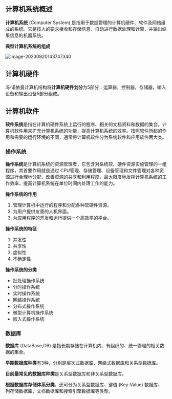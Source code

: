 

## 计算机系统概述

**计算机系统** (Computer System) 是指用于数据管理的计算机硬件、软件及网络组成的系统。它是按人的要求接收和存储信息，自动进行数据处理和计算，并输出结果信息的机器系统。

**典型计算机系统的组成**

![image-20230920143747340](https://image.xiaoxiaofeng.site/blog/2023/09/20/xxf-20230920143747.png?xxfjava)

## 计算机硬件

冯·诺依曼计算机结构将**计算机硬件划分**为5部分：运算器，控制器，存储器，输入设备和输出设备5部分组成。

## 计算机软件

**软件系统**是指在计算机硬件系统上运行的程序、相关的文档资料和数据的集合。计算机软件用来扩充计算机系统的功能，提高计算机系统的效率。按照软件所起的作用和需要的运行环境的不同，通常将计算机软件分为系统软件和应用软件两大类。

### 操作系统

**操作系统**是计算机系统的资源管理者，它包含对系统软、硬件资源实施管理的一组程序，其首要作用就是通过 CPU管理、存储管理、设备管理和文件管理对各种资源进行合理地分配，改善资源的共享和利用程度，最大限度地发挥计算机系统的工作效率，提高计算机系统在单位时间内处理工作的能力。

**操作系统的作用**

1. 管理计算机中运行的程序和分配各种软硬件资源。
2. 为用户提供友善的人机界面。
3. 为应用程序的开发和运行提供一个高效率的平台。

**操作系统的特征**

1. 并发性
2. 共享性
3. 虚拟性
4. 不确定性

**操作系统的分类**

* 批处理操作系统
* 分时操作系统
* 实时操作系统
* 网络操作系统
* 分布式操作系统
* 微型计算机操作系统
* 嵌入式操作系统

### **数据库**

**数据库** (DataBase,DB) 是指长期存储在计算机内、有组织的、统一管理的相关数据的集合。

**早期数据库种类**有3种，分别是层次式数据库、网络式数据库和关系型数据库。

**目前最常见的数据库种类**是关系型数据库和非关系型数据库。

**根据数据库存储体系分类**，还可分为关系型数据库、键值 (Key-Value) 数据库、列存储数据库、文档数据库和搜索引擎数据库等类型。

